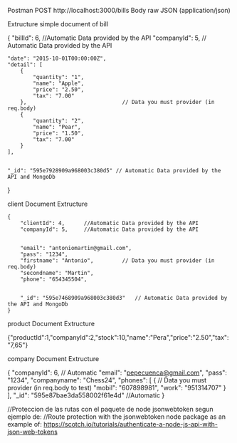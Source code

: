 Postman POST http://localhost:3000/bills
Body
raw
JSON (application/json)

Extructure simple document of bill

{
    "billId": 6,   //Automatic Data provided by the API
    "companyId": 5,  // Automatic Data provided by the API
    
    
    "date": "2015-10-01T00:00:00Z",
    "detail": [
        {
            "quantity": "1",
            "name": "Apple",
            "price": "2.50",
            "tax": "7.00"
        },                              // Data you must provider (in req.body)
        {
            "quantity": "2",
            "name": "Pear",
            "price": "1.50",
            "tax": "7.00"
        }
    ],
    
    
    "_id": "595e7928909a968003c380d5" // Automatic Data provided by the API and MongoDb
}


client Document Extructure

    {
        "clientId": 4,      //Automatic Data provided by the API
        "companyId": 5,     //Automatic Data provided by the API
        
        
        "email": "antoniomartin@gmail.com",
        "pass": "1234",
        "firstname": "Antonio",         // Data you must provider (in req.body)
        "secondname": "Martin",
        "phone": "654345504",
        
        
        "_id": "595e7468909a968003c380d3"   // Automatic Data provided by the API and MongoDb
    }
    
product Document Extructure

{"productId":1,"companyId":2,"stock":10,"name":"Pera","price":"2.50","tax":"7,65"}


company Document Extructure

{
    "companyId": 6,  // Automatic
    "email": "pepecuenca@gmail.com",
    "pass": "1234",
    "companyname": "Chess24",
    "phones": [
        {                                            // Data you must provider (in req.body to test)
            "mobil": "607898981",
            "work": "951314707"
        }
    ],
    "_id": "595e87bae3da558002f61e4d"  //Automatic
}



//Proteccion de las rutas con el paquete de node jsonwebtoken segun ejemplo de:
//Route protection with the jsonwebtoken node package as an example of:
https://scotch.io/tutorials/authenticate-a-node-js-api-with-json-web-tokens

